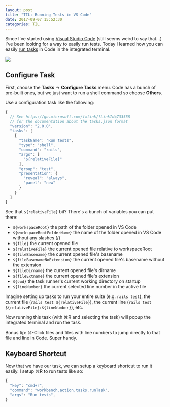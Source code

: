 ```yaml
---
layout: post
title: "TIL: Running Tests in VS Code"
date: 2017-09-07 15:52:30
categories: TIL
---
```


Since I've started using [Visual Studio Code](https://code.visualstudio.com/) (still seems weird to say that...) I've been looking for a way to easily run tests. Today I learned how you can easily [run tasks](https://code.visualstudio.com/docs/editor/tasks) in Code in the integrated terminal.

![](https://cl.ly/mNhV/Screen%20Shot%202017-09-07%20at%204.16.10%20PM.png)

## Configure Task

First, choose the **Tasks** → **Configure Tasks** menu. Code has a bunch of pre-built ones, but we just want to run a shell command so choose **Others**.

Use a configuration task like the following:

```js
{
  // See https://go.microsoft.com/fwlink/?LinkId=733558
  // for the documentation about the tasks.json format
  "version": "2.0.0",
  "tasks": [
    {
      "taskName": "Run tests",
      "type": "shell",
      "command": "rails",
      "args": [
        "${relativeFile}"
      ],
      "group": "test",
      "presentation": {
        "reveal": "always",
        "panel": "new"
      }
    }
  ]
}
```

See that `${relativeFile}` bit? There's a bunch of variables you can put there:

* `${workspaceRoot}` the path of the folder opened in VS Code
* `${workspaceRootFolderName}` the name of the folder opened in VS Code without any slashes (/)
* `${file}` the current opened file
* `${relativeFile}` the current opened file relative to workspaceRoot
* `${fileBasename}` the current opened file's basename
* `${fileBasenameNoExtension}` the current opened file's basename without the extension
* `${fileDirname}` the current opened file's dirname
* `${fileExtname}` the current opened file's extension
* `${cwd}` the task runner's current working directory on startup
* `${lineNumber}` the current selected line number in the active file

Imagine setting up tasks to run your entire suite (e.g. `rails test`), the current file (`rails test ${relativeFile}`), the current line (`rails test ${relativeFile}:${lineNumber}`), etc.

Now running this task (with ⌘R and selecting the task) will popup the integrated terminal and run the task.

Bonus tip: ⌘-Click files and files with line numbers to jump directly to that file and line in Code. Super handy.

## Keyboard Shortcut

Now that we have our task, we can setup a keyboard shortcut to run it easily. I setup ⌘R to run tests like so:

```js
{
  "key": "cmd+r",
  "command": "workbench.action.tasks.runTask",
  "args": "Run tests",
}
```
